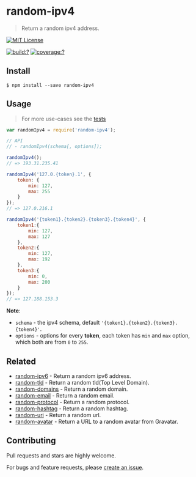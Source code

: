 # random-ipv4

> Return a random ipv4 address.

[![MIT License](https://img.shields.io/badge/license-MIT_License-green.svg?style=flat-square)](https://github.com/mock-end/random-ipv4/blob/master/LICENSE)

[![build:?](https://img.shields.io/travis/mock-end/random-ipv4/master.svg?style=flat-square)](https://travis-ci.org/mock-end/random-ipv4)
[![coverage:?](https://img.shields.io/coveralls/mock-end/random-ipv4/master.svg?style=flat-square)](https://coveralls.io/github/mock-end/random-ipv4)


## Install

```
$ npm install --save random-ipv4 
```

## Usage

> For more use-cases see the [tests](https://github.com/mock-end/random-ipv4/blob/master/test/spec/index.js)

```js
var randomIpv4 = require('random-ipv4');

// API
// - randomIpv4(schema[, options]);

randomIpv4();
// => 193.31.235.41

randomIpv4('127.0.{token}.1', {
    token: {
        min: 127,
        max: 255
    }
});
// => 127.0.216.1

randomIpv4('{token1}.{token2}.{token3}.{token4}', {
    token1:{
        min: 127,
        max: 127
    },
    token2:{
        min: 127,
        max: 192
    },
    token3:{
        min: 0,
        max: 200
    }
});
// => 127.188.153.3

```

**Note**:

- `schema` - the ipv4 schema, default `'{token1}.{token2}.{token3}.{token4}'`.
- `options` - options for every **token**, each token has `min` and `max` option, which both are from `0` to `255`.


## Related

- [random-ipv6](https://github.com/mock-end/random-ipv6) - Return a random ipv6 address.
- [random-tld](https://github.com/mock-end/random-tld) - Return a random tld(Top Level Domain).
- [random-domains](https://github.com/mock-end/random-domains) - Return a random domain.
- [random-email](https://github.com/mock-end/random-email) - Return a random email.
- [random-protocol](https://github.com/mock-end/random-protocol) - Return a random protocol.
- [random-hashtag](https://github.com/mock-end/random-tld) - Return a random hashtag.
- [random-uri](https://github.com/mock-end/random-uri.git) - Return a random url.
- [random-avatar](https://github.com/mock-end/random-avatar) - Return a URL to a random avatar from Gravatar.

## Contributing

Pull requests and stars are highly welcome.

For bugs and feature requests, please [create an issue](https://github.com/mock-end/random-ipv4/issues/new).
